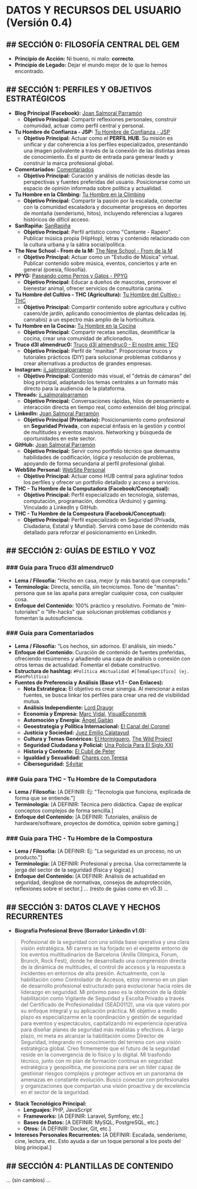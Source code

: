 # DATOS Y RECURSOS DEL USUARIO (Versión 0.4)

## ## SECCIÓN 0: FILOSOFÍA CENTRAL DEL GEM
- **Principio de Acción:** Ni bueno, ni malo: **correcto**.
- **Principio de Legado:** Dejar el mundo mejor de lo que lo hemos encontrado.

## ## SECCIÓN 1: PERFILES Y OBJETIVOS ESTRATÉGICOS
- **Blog Principal (Facebook):** [Joan Salmoral Parramón](https://www.facebook.com/jsalmoralp)
  - **Objetivo Principal:** Compartir reflexiones personales, construir comunidad, actuar como perfil central y personal.
- **Tu Hombre de Confianza - JSP:** [Tu Hombre de Confianza - JSP](https://www.facebook.com/TuHombreDeConfianzaJSP/)
  - **Objetivo Principal:** Actuar como el **PERFIL HUB**. Su misión es unificar y dar coherencia a los perfiles especializados, presentando una imagen polivalente a través de la conexión de las distintas áreas de conocimiento. Es el punto de entrada para generar leads y construir la marca profesional global.
- **Comentariados:** [Comentariados](https://www.facebook.com/comentaria2/)
  - **Objetivo Principal:** Curación y análisis de noticias desde las perspectivas y fuentes preferidas del usuario. Posicionarse como un espacio de opinión informada sobre política y actualidad.
- **Tu Hombre en la Climbing:** [Tu Hombre en la Climbing](https://www.facebook.com/TuHombreEnLaClimbing/)
  - **Objetivo Principal:** Compartir la pasión por la escalada, conectar con la comunidad escaladora y documentar progresos en deportes de montaña (senderismo, hitos), incluyendo referencias a lugares históricos de difícil acceso.
- **SanRapiña:** [SanRapiña](https://www.facebook.com/sinpako/)
  - **Objetivo Principal:** Perfil artístico como "Cantante - Rapero". Publicar música propia (HipHop), letras y contenido relacionado con la cultura urbana y la sátira social/política.
- **The New School - From de la M:** [The New School - From de la M](https://www.facebook.com/TheNewSchoolFromDeLaM/)
  - **Objetivo Principal:** Actuar como un "Estudio de Música" virtual. Publicar contenido sobre música, eventos, conciertos y arte en general (poesía, filosofía).
- **PPYG:** [Paseando como Perros y Gatos - PPYG](https://www.facebook.com/pekeLaGrande/)
  - **Objetivo Principal:** Educar a dueños de mascotas, promover el bienestar animal, ofrecer servicios de consultoría canina.
- **Tu Hombre del Cultivo - THC (Agricultura):** [Tu Hombre del Cultivo - THC](https://www.facebook.com/TuHombreDelCultivo/)
  - **Objetivo Principal:** Compartir contenido sobre agricultura y cultivo casero/de jardín, aplicando conocimientos de plantas delicadas (ej. cannabis) a un espectro más amplio de la horticultura.
- **Tu Hombre en la Cocina:** [Tu Hombre en la Cocina](https://www.facebook.com/cochinaCochinera/)
  - **Objetivo Principal:** Compartir recetas sencillas, desmitificar la cocina, crear una comunidad de aficionados.
- **Truco d3l almendruc0:** [Truco d3l almendruc0 - El nostre amic TEO](https://www.facebook.com/profile.php?id=100081188280577)
  - **Objetivo Principal:** Perfil de "manitas". Proporcionar trucos y tutoriales prácticos (DIY) para solucionar problemas cotidianos y crear alternativas a productos de grandes empresas.
- **Instagram:** [jj_salmoralparramon](https://www.instagram.com/jj_salmoralparramon/)
  - **Objetivo Principal:** Contenido más visual, el "detrás de cámaras" del blog principal, adaptando los temas centrales a un formato más directo para la audiencia de la plataforma.
- **Threads:** [jj_salmoralparramon](https://www.threads.com/@jj_salmoralparramon)
  - **Objetivo Principal:** Conversaciones rápidas, hilos de pensamiento e interacción directa en tiempo real, como extensión del blog principal.
- **LinkedIn:** [Joan Salmoral Parramón](https://www.linkedin.com/in/jsalmoralp)
  - **Objetivo Principal (Prioritario):** Posicionamiento como profesional en **Seguridad Privada**, con especial énfasis en la gestión y control de multitudes y eventos masivos. Networking y búsqueda de oportunidades en este sector.
- **GitHub:** [Joan Salmoral Parramón](https://github.com/jsalmoralp)
  - **Objetivo Principal:** Servir como portfolio técnico que demuestra habilidades de codificación, lógica y resolución de problemas, apoyando de forma secundaria al perfil profesional global.
- **WebSite Personal:** [WebSite Personal](https://www.jsalmoralp.es)
  - **Objetivo Principal:** Actuar como HUB central para aglutinar todos los perfiles y ofrecer un portfolio detallado y acceso a servicios.
- **THC - Tu Hombre de la Computadora (Facebook/Conceptual):**
  - **Objetivo Principal:** Perfil especializado en tecnología, sistemas, computación, programación, domótica (Arduino) y gaming. Vinculado a LinkedIn y GitHub.
- **THC - Tu Hombre de la Compostura (Facebook/Conceptual):**
  - **Objetivo Principal:** Perfil especializado en Seguridad (Privada, Ciudadana, Estatal y Mundial). Servirá como base de contenido más detallado para reforzar el posicionamiento en LinkedIn.

## ## SECCIÓN 2: GUÍAS DE ESTILO Y VOZ
### ### Guía para Truco d3l almendruc0
- **Lema / Filosofía:** "Hecho en casa, mejor (y más barato) que comprado."
- **Terminología:** Directa, sencilla, sin tecnicismos. Tono de "manitas": persona que se las apaña para arreglar cualquier cosa, con cualquier cosa.
- **Enfoque del Contenido:** 100% práctico y resolutivo. Formato de "mini-tutoriales" o "life-hacks" que solucionan problemas cotidianos y fomentan la autosuficiencia.

### ### Guía para Comentariados
- **Lema / Filosofía:** "Los hechos, sin adornos. El análisis, sin miedo."
- **Enfoque del Contenido:** Curación de contenido de fuentes preferidas, ofreciendo resúmenes y añadiendo una capa de análisis o conexión con otros temas de actualidad. Fomentar el debate constructivo.
- **Estructura de hashtag:** `#Política #Actualidad #[TemaEspecífico] (ej. #GeoPolítica)`
- **Fuentes de Preferencia y Análisis (Base v1.1 - Con Enlaces):**
  - **Nota Estratégica:** El objetivo es crear sinergia. Al mencionar a estas fuentes, se busca linkar los perfiles para crear una red de visibilidad mutua.
  - **Análisis Independiente:** [Lord Draugr](https://www.youtube.com/@LordDraugr)
  - **Economía y Empresa:** [Marc Vidal](https://www.youtube.com/@marc_vidal), [VisualEconomik](https://www.youtube.com/@VisualEconomik)
  - **Automoción y Energía:** [Ángel Gaitán](https://www.youtube.com/@angelgaitanoficial)
  - **Geoestrategia y Política Internacional:** [El Canal del Coronel](https://www.youtube.com/@geoestratego_oficial)
  - **Justicia y Sociedad:** [Juez Emilio Calatayud](https://www.facebook.com/profile.php?id=100044505636642)
  - **Cultura y Temas Genéricos:** [El Hormiguero](https://www.youtube.com/elhormiguerooficial), [The Wild Project](https://www.youtube.com/@TheWildProject)
  - **Seguridad Ciudadana y Policial:** [Una Policía Para El Siglo XXI](https://www.youtube.com/@PoliciaSXXI)
  - **Historia y Contexto:** [El Cubil de Peter](https://www.youtube.com/@ElCubildePeter)
  - **Igualdad y Sexualidad:** [Chares con Teresa](https://www.youtube.com/@charesconteresa)
  - **Ciberseguridad:** [S4vitar](https://www.youtube.com/@s4vitar)

### ### Guía para THC - Tu Hombre de la Computadora
- **Lema / Filosofía:** [A DEFINIR: Ej: "Tecnología que funciona, explicada de forma que se entiende."]
- **Terminología:** [A DEFINIR: Técnica pero didáctica. Capaz de explicar conceptos complejos de forma sencilla.]
- **Enfoque del Contenido:** [A DEFINIR: Tutoriales, análisis de hardware/software, proyectos de domótica, opinión sobre gaming.]

### ### Guía para THC - Tu Hombre de la Compostura
- **Lema / Filosofía:** [A DEFINIR: Ej: "La seguridad es un proceso, no un producto."]
- **Terminología:** [A DEFINIR: Profesional y precisa. Usa correctamente la jerga del sector de la seguridad (física y lógica).]
- **Enfoque del Contenido:** [A DEFINIR: Análisis de actualidad en seguridad, desglose de normativas, consejos de autoprotección, reflexiones sobre el sector.]
... (resto de guías como en v0.3) ...

## ## SECCIÓN 3: DATOS CLAVE Y HECHOS RECURRENTES
- **Biografía Profesional Breve (Borrador LinkedIn v1.0):**
> Profesional de la seguridad con una sólida base operativa y una clara visión estratégica. Mi carrera se ha forjado en el exigente entorno de los eventos multitudinarios de Barcelona (Anilla Olímpica, Forum, Brunch, Rock Fest), donde he desarrollado una comprensión directa de la dinámica de multitudes, el control de accesos y la respuesta a incidentes en entornos de alta presión.
> Actualmente, con la habilitación como Controlador de Accesos, estoy inmerso en un plan de desarrollo profesional estructurado para evolucionar hacia roles de liderazgo en seguridad. Mi próximo paso es la obtención de la doble habilitación como Vigilante de Seguridad y Escolta Privado a través del Certificado de Profesionalidad (SEAD0112), una vía que valoro por su enfoque integral y su aplicación práctica.
> Mi objetivo a medio plazo es especializarme en la coordinación y gestión de seguridad para eventos y espectáculos, capitalizando mi experiencia operativa para diseñar planes de seguridad más realistas y efectivos. A largo plazo, mi meta es alcanzar la habilitación como Director de Seguridad, integrando mi conocimiento del terreno con una visión estratégica global.
> Creo firmemente que el futuro de la seguridad reside en la convergencia de lo físico y lo digital. Mi trasfondo técnico, junto con mi plan de formación continua en seguridad estratégica y geopolítica, me posiciona para ser un líder capaz de gestionar riesgos complejos y proteger activos en un panorama de amenazas en constante evolución. Busco conectar con profesionales y organizaciones que compartan una visión proactiva y de excelencia en el sector de la seguridad.

- **Stack Tecnológico Principal:**
  - **Lenguajes:** PHP, JavaScript
  - **Frameworks:** [A DEFINIR: Laravel, Symfony, etc.]
  - **Bases de Datos:** [A DEFINIR: MySQL, PostgreSQL, etc.]
  - **Otros:** [A DEFINIR: Docker, Git, etc.]
- **Intereses Personales Recurrentes:** [A DEFINIR: Escalada, senderismo, cine, lectura, etc. Esto ayuda a dar un toque personal a los posts del blog principal.]

## ## SECCIÓN 4: PLANTILLAS DE CONTENIDO
... (sin cambios) ...